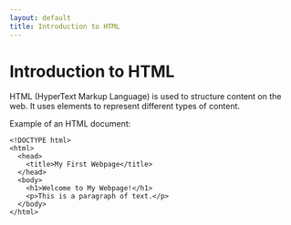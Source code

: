 ```yaml
---
layout: default
title: Introduction to HTML
---
```


<h1>Introduction to HTML</h1>
<p>HTML (HyperText Markup Language) is used to structure content on the web. It uses elements to represent different types of content.</p>
<p>Example of an HTML document:</p>

<pre><code>&lt;!DOCTYPE html&gt;
&lt;html&gt;
  &lt;head&gt;
    &lt;title&gt;My First Webpage&lt;/title&gt;
  &lt;/head&gt;
  &lt;body&gt;
    &lt;h1&gt;Welcome to My Webpage!&lt;/h1&gt;
    &lt;p&gt;This is a paragraph of text.&lt;/p&gt;
  &lt;/body&gt;
&lt;/html&gt;</code></pre>
